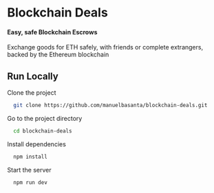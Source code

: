 # Blockchain Deals

#### Easy, safe Blockchain Escrows

Exchange goods for ETH safely, with friends or complete extrangers, backed by the Ethereum blockchain


## Run Locally

Clone the project

```bash
  git clone https://github.com/manuelbasanta/blockchain-deals.git
```

Go to the project directory

```bash
  cd blockchain-deals
```

Install dependencies

```bash
  npm install
```

Start the server

```bash
  npm run dev
```


